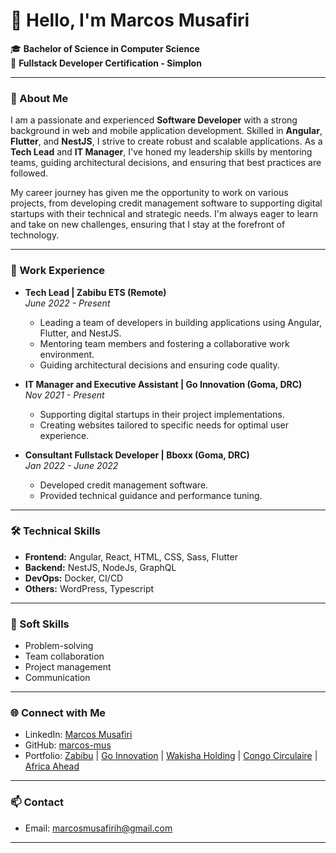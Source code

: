 # 👋 Hello, I'm Marcos Musafiri

🎓 **Bachelor of Science in Computer Science**  
📜 **Fullstack Developer Certification - Simplon**

---

### 🌟 About Me

I am a passionate and experienced **Software Developer** with a strong background in web and mobile application development. Skilled in **Angular**, **Flutter**, and **NestJS**, I strive to create robust and scalable applications. As a **Tech Lead** and **IT Manager**, I've honed my leadership skills by mentoring teams, guiding architectural decisions, and ensuring that best practices are followed.

My career journey has given me the opportunity to work on various projects, from developing credit management software to supporting digital startups with their technical and strategic needs. I'm always eager to learn and take on new challenges, ensuring that I stay at the forefront of technology.

---

### 💼 Work Experience

- **Tech Lead | Zabibu ETS (Remote)**  
  *June 2022 - Present*  
  - Leading a team of developers in building applications using Angular, Flutter, and NestJS.
  - Mentoring team members and fostering a collaborative work environment.
  - Guiding architectural decisions and ensuring code quality.

- **IT Manager and Executive Assistant | Go Innovation (Goma, DRC)**  
  *Nov 2021 - Present*  
  - Supporting digital startups in their project implementations.
  - Creating websites tailored to specific needs for optimal user experience.

- **Consultant Fullstack Developer | Bboxx (Goma, DRC)**  
  *Jan 2022 - June 2022*  
  - Developed credit management software.
  - Provided technical guidance and performance tuning.

---

### 🛠️ Technical Skills

- **Frontend:** Angular, React, HTML, CSS, Sass, Flutter
- **Backend:** NestJS, NodeJs, GraphQL
- **DevOps:** Docker, CI/CD
- **Others:** WordPress, Typescript

---

### 🤝 Soft Skills

- Problem-solving
- Team collaboration
- Project management
- Communication

---

### 🌐 Connect with Me

- LinkedIn: [Marcos Musafiri](https://www.linkedin.com/in/marcos-musafiri-7520231a1/)
- GitHub: [marcos-mus](https://github.com/marcos-mus)
- Portfolio: [Zabibu](https://zabibu.co) | [Go Innovation](https://goma-innovation.com) | [Wakisha Holding](https://wakishaholding.com) | [Congo Circulaire](https://congocirculaire.org) | [Africa Ahead](https://aahead.africa) 

---

### 📫 Contact

- Email: marcosmusafirih@gmail.com

---

